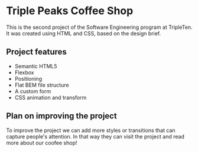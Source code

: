 # Triple Peaks Coffee Shop

This is the second project of the Software Engineering program at TripleTen. It was created using HTML and CSS, based on the design brief.

## Project features

- Semantic HTML5
- Flexbox
- Positioning
- Flat BEM file structure
- A custom form
- CSS animation and transform

## Plan on improving the project

To improve the project we can add more styles or transitions that can capture people's attention. In that way they can visit the project and read more about our coofee shop!

